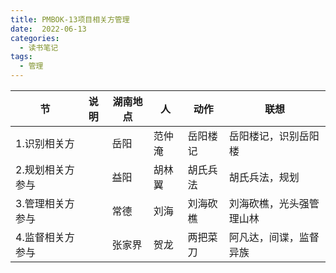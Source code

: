 ```yaml
---
title: PMBOK-13项目相关方管理
date:  2022-06-13
categories:
  - 读书笔记
tags:
  - 管理
---
```


| 节               | 说明 | 湖南地点 | 人     | 动作     | 联想                     |
| ---------------- | ---- | -------- | ------ | -------- | ------------------------ |
| 1.识别相关方     |      | 岳阳     | 范仲淹 | 岳阳楼记 | 岳阳楼记，识别岳阳楼     |
| 2.规划相关方参与 |      | 益阳     | 胡林翼 | 胡氏兵法 | 胡氏兵法，规划           |
| 3.管理相关方参与 |      | 常德     | 刘海   | 刘海砍樵 | 刘海砍樵，光头强管理山林 |
| 4.监督相关方参与 |      | 张家界   | 贺龙   | 两把菜刀 | 阿凡达，间谍，监督异族   |



